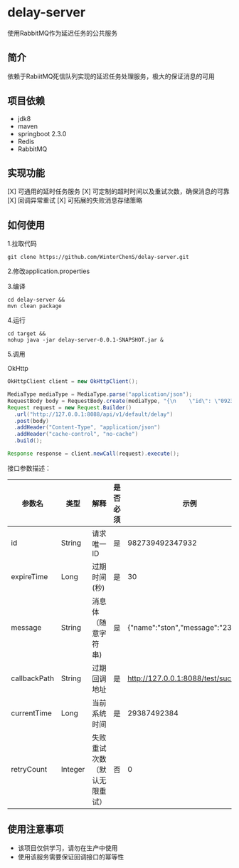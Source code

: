 # delay-server
使用RabbitMQ作为延迟任务的公共服务

## 简介

依赖于RabiitMQ死信队列实现的延迟任务处理服务，极大的保证消息的可用

## 项目依赖

- jdk8
- maven
- springboot 2.3.0
- Redis
- RabbitMQ

## 实现功能

[X] 可通用的延时任务服务
[X] 可定制的超时时间以及重试次数，确保消息的可靠
[X] 回调异常重试
[X] 可拓展的失败消息存储策略

## 如何使用
1.拉取代码
```
git clone https://github.com/WinterChenS/delay-server.git
```

2.修改application.properties

3.编译
```
cd delay-server &&
mvn clean package
```

4.运行
```
cd target &&
nohup java -jar delay-server-0.0.1-SNAPSHOT.jar &
```

5.调用

OkHttp
```java
OkHttpClient client = new OkHttpClient();

MediaType mediaType = MediaType.parse("application/json");
RequestBody body = RequestBody.create(mediaType, "{\n    \"id\": \"0923840293429384023\",\n    \"expireTime\": 3,\n    \"message\": \"hello\",\n    \"callbackPath\": \"http://127.0.0.1:8088/test/success\",\n    \"currentTime\": 29387492384,\n    \"retryCount\": 3\n}");
Request request = new Request.Builder()
  .url("http://127.0.0.1:8088/api/v1/default/delay")
  .post(body)
  .addHeader("Content-Type", "application/json")
  .addHeader("cache-control", "no-cache")
  .build();

Response response = client.newCall(request).execute();
```
接口参数描述：

参数名 | 类型| 解释 | 是否必须 | 示例
---|---|---|---|---
id | String | 请求唯一ID | 是 | 982739492347932
expireTime | Long | 过期时间(秒) | 是 | 30
message | String | 消息体（随意字符串) | 是 | {"name":"ston","message":"23424"}
callbackPath | String | 过期回调地址 | 是 | http://127.0.0.1:8088/test/success
currentTime | Long | 当前系统时间 | 是 | 29387492384
retryCount | Integer | 失败重试次数（默认无限重试）| 否 | 0

## 使用注意事项

- 该项目仅供学习，请勿在生产中使用
- 使用该服务需要保证回调接口的幂等性


